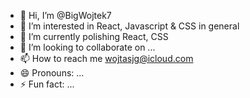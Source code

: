 - 👋 Hi, I’m @BigWojtek7
- 👀 I’m interested in React, Javascript & CSS in general
- 🌱 I’m currently polishing React, CSS
- 💞️ I’m looking to collaborate on ...
- 📫 How to reach me wojtasjg@icloud.com
- 😄 Pronouns: ...
- ⚡ Fun fact: ...

<!---
BigWojtek7/BigWojtek7 is a ✨ special ✨ repository because its `README.md` (this file) appears on your GitHub profile.
You can click the Preview link to take a look at your changes.
--->
